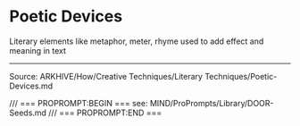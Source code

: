 # Poetic Devices

Literary elements like metaphor, meter, rhyme used to add effect and meaning in text

---
Source: ARKHIVE/How/Creative Techniques/Literary Techniques/Poetic-Devices.md

/// === PROPROMPT:BEGIN ===
see: MIND/ProPrompts/Library/DOOR-Seeds.md
/// === PROPROMPT:END ===
